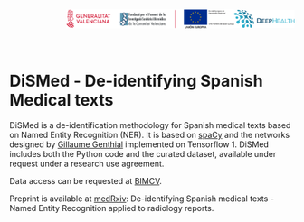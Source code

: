 <div class="clearfix" style="padding: 0px; padding-left: 100px; display: flex; flex-wrap: nowrap; justify-content: space-evenly; align-items:center">
<a href="http://bimcv.cipf.es/"><img src="https://github.com/BIMCV-CSUSP/DiSMed/blob/master/images/logoinst.png?raw=true"</a><a href="http://ceib.san.gva.es"></a><a href="https://deephealth-project.eu/"><img src="https://github.com/BIMCV-CSUSP/DiSMed/blob/master/images/DEEPHEALTH.png" width="240px" class="center-block" style=" display: inline-block;"></a></div>
<br></br>

# DiSMed - De-identifying Spanish Medical texts

DiSMed is a de-identification methodology for Spanish medical texts based on Named Entity Recognition (NER). It is based on  <a href="https://spacy.io/">spaCy</a> and the networks designed by <a href="https://github.com/guillaumegenthial/tf_ner">Gillaume Genthial</a> implemented on Tensorflow 1. DiSMed includes both the Python code and the curated dataset, available under request under a research use agreement.

Data access can be requested at  <a href="http://bimcv.cipf.es/">BIMCV</a>.

Preprint is available at <a href="https://www.medrxiv.org/content/10.1101/2020.04.09.20058958v1">medRxiv</a>: De-identifying Spanish medical texts - Named Entity Recognition applied to radiology reports.
